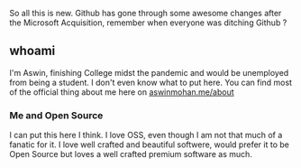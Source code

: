 So all this is new. Github has gone through some awesome changes after the Microsoft Acquisition, remember when everyone was ditching Github ? 

## whoami
I'm Aswin, finishing College midst the pandemic and would be unemployed from being a student. I don't even know what to put here. You can find most of the official thing about me here on [aswinmohan.me/about](aswinmohan.me/about)

### Me and Open Source
I can put this here I think. I love OSS, even though I am not that much of a fanatic for it. I love well crafted and beautiful softwere, would prefer it to be Open Source but loves a well crafted premium software as much. 
